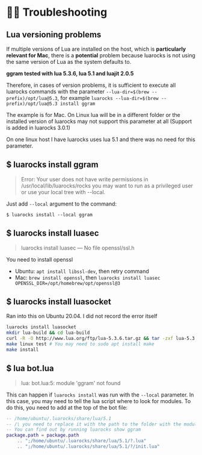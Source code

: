 # 👩‍🔧 Troubleshooting

## Lua versioning problems

If multiple versions of Lua are installed on the host, which is **particularly relevant for Mac**, there is a **potential** problem because luarocks is not using the same version of Lua as the system defaults to.

**ggram tested with lua 5.3.6, lua 5.1 and luajit 2.0.5**

Therefore, in cases of version problems, it is sufficient to execute all luarocks commands with the parameter `--lua-dir=$(brew --prefix)/opt/lua@5.3`, for example `luarocks --lua-dir=$(brew --prefix)/opt/lua@5.3 install ggram`

The example is for Mac. On Linux lua will be in a different folder or the installed version of luarocks may not support this parameter at all (Support is added in luarocks 3.0.1)

On one linux host I have luarocks uses lua 5.1 and there was no need for this parameter.


## $ luarocks install ggram

> Error: Your user does not have write permissions in /usr/local/lib/luarocks/rocks
> you may want to run as a privileged user or use your local tree with --local.

Just add `--local` argument to the command:

`$ luarocks install --local ggram`

## $ luarocks install luasec

> luarocks install luasec — No file openssl/ssl.h

You need to install openssl

- Ubuntu: `apt install libssl-dev`, then retry command
- Mac: `brew install openssl`, then `luarocks install luasec OPENSSL_DIR=/opt/homebrew/opt/openssl@3`

## $ luarocks install luasocket

Ran into this on Ubuntu 20.04. I did not record the error itself

```sh
luarocks install luasocket
mkdir lua-build && cd lua-build
curl -R -O http://www.lua.org/ftp/lua-5.3.6.tar.gz && tar -zxf lua-5.3.6.tar.gz && cd lua-5.3.6
make linux test # You may need to sudo apt install make
make install
```

## $ lua bot.lua

> lua: bot.lua:5: module 'ggram' not found

This can happen if `luarocks install` was run with the `--local` parameter. In this case, you may need to tell the lua script where to look for modules. To do this, you need to add at the top of the bot file:

```lua
-- /home/ubuntu/.luarocks/share/lua/5.1
-- /\ you need to replace it with the path to the folder with the modules
-- You can find out by running luarocks show ggram
package.path = package.path
	.. ";/home/ubuntu/.luarocks/share/lua/5.1/?.lua"
	.. ";/home/ubuntu/.luarocks/share/lua/5.1/?/init.lua"
```
